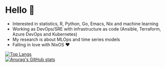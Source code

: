 # Hello 👋

- Interested in statistics, R, Python, Go, Emacs, Nix and machine learning
- Working as DevOps/SRE with infrastructure as code (Ansible, Terraform, Azure DevOps and Kubernetes)
- My research is about MLOps and time series models
- Falling in love with NixOS ❤️

[![Top Langs](https://github-readme-stats.vercel.app/api/top-langs/?username=phrmendes&hide=html&show_icons=true&theme=transparent&layout=compact)](https://github.com/anuraghazra/github-readme-stats)  
[![Anurag's GitHub stats](https://github-readme-stats.vercel.app/api?username=phrmendes&show_icons=true&&theme=transparent&layout=compact)](https://github.com/anuraghazra/github-readme-stats)

